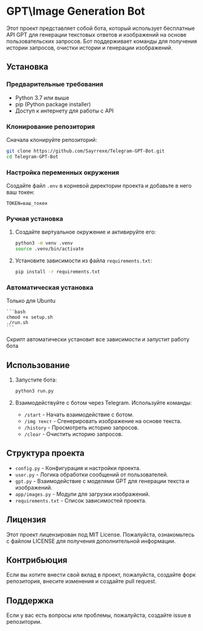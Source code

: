 # GPT\Image Generation Bot

Этот проект представляет собой бота, который использует бесплатные API GPT для генерации текстовых ответов и изображений на основе пользовательских запросов. Бот поддерживает команды для получения истории запросов, очистки истории и генерации изображений.

## Установка

### Предварительные требования

- Python 3.7 или выше
- pip (Python package installer)
- Доступ к интернету для работы с API

### Клонирование репозитория

Сначала клонируйте репозиторий:

```bash
git clone https://github.com/Sayrrexe/Telegram-GPT-Bot.git
cd Telegram-GPT-Bot
```

### Настройка переменных окружения

Создайте файл `.env` в корневой директории проекта и добавьте в него ваш токен:

```
TOKEN=ваш_токен
```
### Ручная установка

1. Создайте виртуальное окружение и активируйте его:

   ```bash
   python3 -m venv .venv
   source .venv/bin/activate
   ```

2. Установите зависимости из файла `requirements.txt`:

   ```bash
   pip install -r requirements.txt
   ```

### Автоматическая установка
Только для Ubuntu

    ```bash
    chmod +x setup.sh
    ./run.sh
    ```

Скрипт автоматически установит все зависимости и запустит работу бота


## Использование

1. Запустите бота:

   ```bash
   python3 run.py
   ```

2. Взаимодействуйте с ботом через Telegram. Используйте команды:
   - `/start` - Начать взаимодействие с ботом.
   - `/img текст` - Сгенерировать изображение на основе текста.
   - `/history` - Просмотреть историю запросов.
   - `/clear` - Очистить историю запросов.

## Структура проекта

- `config.py` - Конфигурация и настройки проекта.
- `user.py` - Логика обработки сообщений от пользователей.
- `gpt.py` - Взаимодействие с моделями GPT для генерации текста и изображений.
- `app/images.py` - Модули для загрузки изображений.
- `requirements.txt` - Список зависимостей проекта.

## Лицензия

Этот проект лицензирован под MIT License. Пожалуйста, ознакомьтесь с файлом LICENSE для получения дополнительной информации.

## Контрибьюция

Если вы хотите внести свой вклад в проект, пожалуйста, создайте форк репозитория, внесите изменения и создайте pull request.

## Поддержка

Если у вас есть вопросы или проблемы, пожалуйста, создайте issue в репозитории.
